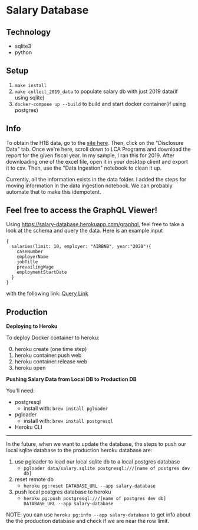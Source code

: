 # Salary Database

## Technology

- sqlite3
- python

## Setup

1.  `make install`
2.  `make collect_2019_data` to populate salary db with just 2019 data(if using sqlite)
3.  `docker-compose up --build` to build and start docker container(if using postgres)

## Info

To obtain the H1B data, go to the [site here](https://www.foreignlaborcert.doleta.gov/performancedata.cfm#dis). Then, click on the "Disclosure Data" tab. Once we're here, scroll down to LCA Programs and download the report for the given fiscal year. In my sample, I ran this for 2019. After downloading one of the excel file, open it in your desktop client and export it to csv. Then, use the "Data Ingestion" notebook to clean it up.

Currently, all the information exists in the data folder. I added the steps for moving information in the data ingestion notebook. We can probably automate that to make this idempotent.

## Feel free to access the GraphQL Viewer!

Using https://salary-database.herokuapp.com/graphql, feel free to take a look at the schema and query the data. Here is an example input

```
{
  salaries(limit: 10, employer: "AIRBNB", year:"2020"){
    caseNumber
    employerName
    jobTitle
    prevailingWage
    employmentStartDate
  }
}
```

with the following link: [Query Link](<https://salary-database.herokuapp.com/graphql?query=%7B%0A%20%20salaries(limit%3A%2010%2C%20employer%3A%20%22AIRBNB%22%2C%20year%3A%20%222020%22)%20%7B%0A%20%20%20%20caseNumber%0A%20%20%20%20employerName%0A%20%20%20%20jobTitle%0A%20%20%20%20prevailingWage%0A%20%20%20%20employmentStartDate%0A%20%20%7D%0A%7D%0A>)

## Production

**Deploying to Heroku**

To deploy Docker container to heroku:

0. heroku create (one time step)
1. heroku container:push web
2. heroku container:release web
3. heroku open

**Pushing Salary Data from Local DB to Production DB**

You'll need:

- postgresql
  - install with: `brew install pgloader`
- pgloader
  - install with: `brew install postgresql`
- Heroku CLI

---

In the future, when we want to update the database, the steps to push our local sqlite database to the production heroku database are:

1. use pgloader to load our local sqlite db to a local postgres database
   - `pgloader data/salary.sqlite postgresql:///[name of postgres dev db]`
2. reset remote db
   - `heroku pg:reset DATABASE_URL --app salary-database`
3. push local postgres database to heroku
   - `heroku pg:push postgresql:///[name of postgres dev db] DATABASE_URL --app salary-database`

NOTE: you can use `heroku pg:info --app salary-database` to get info about the the production database and check if we are near the row limit.
